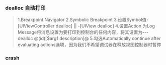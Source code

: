 ### dealloc 自动打印
>1.Breakpoint Navigator
>2.Symbolic Breakpoint
>3.设置Symbol值-[UIViewController dealloc] || -[UIView dealloc]
>4.设置Action 为Log Message将消息设置为要打印到控制台的任何内容，将其设置为--- dealloc @(id)[$arg1 description]@
>5.勾选Automatically continue after evaluating actions选项，因为我们不希望调试器在释放视图控制器时暂停


### crash